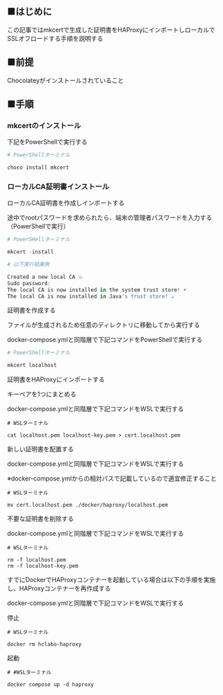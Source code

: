## ■はじめに

この記事ではmkcertで生成した証明書をHAProxyにインポートしローカルでSSLオフロードする手順を説明する

## ■前提

Chocolateyがインストールされていること

## ■手順

### mkcertのインストール

下記をPowerShellで実行する

```powershell
# PowerShellターミナル

choco install mkcert
```

### ローカルCA証明書インストール

ローカルCA証明書を作成しインポートする

途中でrootパスワードを求められたら、端末の管理者パスワードを入力する（PowerShellで実行）

```powershell
# PowerSHellターミナル

mkcert -install
```

``` powershell
# 以下実行結果例

Created a new local CA 💥
Sudo password:
The local CA is now installed in the system trust store! ⚡️
The local CA is now installed in Java's trust store! ☕️
```

証明書を作成する

ファイルが生成されるため任意のディレクトリに移動してから実行する

docker-compose.ymlと同階層で下記コマンドをPowerShellで実行する

```powershell
# PowerShellターミナル

mkcert localhost
```

証明書をHAProxyにインポートする

キーペアを1つにまとめる

docker-compose.ymlと同階層で下記コマンドをWSLで実行する

```shell
# WSLターミナル

cat localhost.pem localhost-key.pem > cert.localhost.pem
```

新しい証明書を配置する

docker-compose.ymlと同階層で下記コマンドをWSLで実行する

※docker-compose.ymlからの相対パスで記載しているので適宜修正すること

```shell
# WSLターミナル

mv cert.localhost.pem ./docker/haproxy/localhost.pem
```

不要な証明書を削除する

docker-compose.ymlと同階層で下記コマンドをWSLで実行する

```shell
# WSLターミナル

rm -f localhost.pem
rm -f localhost-key.pem
```

すでにDockerでHAProxyコンテナーを起動している場合は以下の手順を実施し、HAProxyコンテナーを再作成する

docker-compose.ymlと同階層で下記コマンドをWSLで実行する

停止
```shell
# WSLターミナル

docker rm hclabo-haproxy
```

起動
```shell
# #WSLターミナル

docker compose up -d haproxy
```
